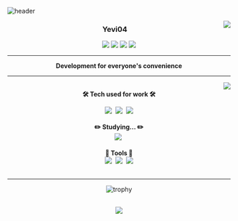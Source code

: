 ![header](https://capsule-render.vercel.app/api?type=Waving&color=timeGradient&height=350&section=header&text=youngjun%&fontSize=90)

<img align="right" src="https://github-readme-stats.vercel.app/api?username=yevi04&theme=dracula&exclude_repo=Computer-Science-Engineering&layout=compact&langs_count=10"/>

<div align="center">

### Yevi04
<a href=""><img src="https://img.shields.io/badge/Notion-34567C?style=flat-square&logo=Notion&logoColor=white"/></a>
<a href="https://yevi.tistory.com/"><img src="https://img.shields.io/badge/tistory-black?style=flat-square&logo=tistory&logoColor=white&link=https://yevi.tistory.com/"/></a>
<a href="https://www.instagram.com/mobile_yj_04/"><img src="https://img.shields.io/badge/Instagram-E4405F?style=flat-square&logo=Instagram&logoColor=white&link=https://www.instagram.com/mobile_yj_04/"/></a>
<a href="https://www.facebook.com/profile.php?id=100011956212947"><img src="https://img.shields.io/badge/Facebook-1877F2?style=flat-square&logo=Facebook&logoColor=white&link=https://www.facebook.com/profile.php?id=100016589911133"/></a>
</div>

---

<div align="center">
<b>Development for everyone's convenience</b>
</div>

--- 

<img align="right" src="https://github-readme-stats.vercel.app/api/top-langs/?username=yevi04&theme=dracula&exclude_repo=Computer-Science-Engineering&layout=compact&langs_count=10"/><div align="center">  
<b>🛠 Tech used for work 🛠</b>
</div>
<div align="center">
<img src="https://img.shields.io/badge/Android-3DDC84?style=flat-square&logo=Android&logoColor=white"/>&nbsp
<img src="https://img.shields.io/badge/Java-007396?style=flat-square&logo=Java&logoColor=white"/>&nbsp
<img src="https://img.shields.io/badge/React Native-black?style=flat-square&logo=React&logoColor=white"/>
<div align="center">
<br/>
<b>✏️ Studying... ✏️</b>
</div>
<div align="center">
<img src="https://img.shields.io/badge/Kotlin-7F52FF?style=flat-square&logo=Kotlin&logoColor=white"/>&nbsp
<div align="center">
<br/>
<b>🔩 Tools 🔩</b>
</div>
<div align="center">
<img src="https://img.shields.io/badge/AndroidStudio-3DDC84?style=flat-square&logo=AndroidStudio&logoColor=white "/>&nbsp
<!-- <img src="https://img.shields.io/badge/IntelliJ IDEA-000000?style=flat-square&logo=IntelliJ-IDEA&logoColor=white"/> -->
<img src="https://img.shields.io/badge/Visual Studio Code-007ACC?style=flat-square&logo=Visual-Studio-Code&logoColor=white"/>&nbsp
<!-- <img src="https://img.shields.io/badge/Jira-0052CC?style=flat-square&logo=Jira&logoColor=white"/> -->
<img src="https://img.shields.io/badge/Notion-000000?style=flat-square&logo=Notion&logoColor=white"/>
<!-- <img src="https://img.shields.io/badge/Postman-FF6C37?style=flat-square&logo=Postman&logoColor=white"/> -->
<!-- <img src="https://img.shields.io/badge/GitKraken-179287?style=flat-square&logo=GitKraken&logoColor=white"/> -->
</div>  
<br>

---
![trophy](https://github-profile-trophy.vercel.app/?username=yevi04&theme=chalk&row=1&column=7&margin-w=5)

<br>
 
<img src="https://visitor-badge.glitch.me/badge?page_id=yevi04"/>
